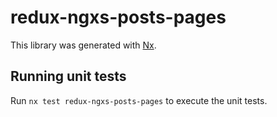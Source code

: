# redux-ngxs-posts-pages

This library was generated with [Nx](https://nx.dev).

## Running unit tests

Run `nx test redux-ngxs-posts-pages` to execute the unit tests.
